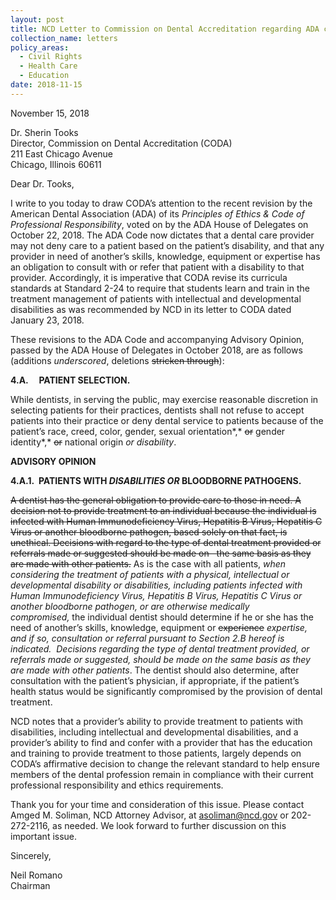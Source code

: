 ```yaml
---
layout: post
title: NCD Letter to Commission on Dental Accreditation regarding ADA code revision
collection_name: letters
policy_areas:
  - Civil Rights
  - Health Care
  - Education
date: 2018-11-15
---
```

November 15, 2018

Dr. Sherin Tooks\
Director, Commission on Dental Accreditation (CODA)\
211 East Chicago Avenue\
Chicago, Illinois 60611

Dear Dr. Tooks,

I write to you today to draw CODA’s attention to the recent revision by the American Dental Association (ADA) of its *Principles of Ethics & Code of Professional Responsibility*, voted on by the ADA House of Delegates on October 22, 2018. The ADA Code now dictates that a dental care provider may not deny care to a patient based on the patient’s disability, and that any provider in need of another’s skills, knowledge, equipment or expertise has an obligation to consult with or refer that patient with a disability to that provider. Accordingly, it is imperative that CODA revise its curricula standards at Standard 2-24 to require that students learn and train in the treatment management of patients with intellectual and developmental disabilities as was recommended by NCD in its letter to CODA dated January 23, 2018.

These revisions to the ADA Code and accompanying Advisory Opinion, passed by the ADA House of Delegates in October 2018, are as follows (additions *underscored*, deletions ~~stricken through~~):

**4.A.     PATIENT SELECTION.**

While dentist*s*, in serving the public, may exercise reasonable discretion in selecting patients for their practices, dentists shall not refuse to accept patients into their practice or deny dental service to patients because of the patient’s race, creed, color, gender, sexual orientation*,* ~~or~~ gender identity*,* ~~or~~ national origin *or disability*.

**ADVISORY OPINION**

**4.A.1.  PATIENTS WITH *DISABILITIES OR* BLOODBORNE PATHOGENS.**

~~A dentist has the general obligation to provide care to those in need. A decision not to provide treatment to an individual because the individual is infected with Human Immunodeficiency Virus, Hepatitis B Virus, Hepatitis C Virus or another bloodborne pathogen, based solely on that fact, is unethical. Decisions with regard to the type of dental treatment provided or referrals made or suggested should be made on   the same basis as they are made with other patients.~~ As is the case with all patients, *when considering the treatment of patients with a physical, intellectual or developmental disability or disabilities, including patients infected with Human Immunodeficiency Virus, Hepatitis B Virus, Hepatitis C Virus or another bloodborne pathogen, or are otherwise medically compromised,* the individual dentist should determine if he or she has the need of another’s skills, knowledge, equipment or ~~experience~~ *expertise, and if so, consultation or referral pursuant to Section 2.B hereof is indicated.  Decisions regarding the type of dental treatment provided, or referrals made or suggested, should be made on the same basis as they are made with other patients*. The dentist should also determine, after consultation with the patient’s physician, if appropriate, if the patient’s health status would be significantly compromised by the provision of dental treatment.

NCD notes that a provider’s ability to provide treatment to patients with disabilities, including intellectual and developmental disabilities, and a provider’s ability to find and confer with a provider that has the education and training to provide treatment to those patients, largely depends on CODA’s affirmative decision to change the relevant standard to help ensure members of the dental profession remain in compliance with their current professional responsibility and ethics requirements.

Thank you for your time and consideration of this issue. Please contact Amged M. Soliman, NCD Attorney Advisor, at [asoliman@ncd.gov](mailto:asoliman@ncd.gov) or 202-272-2116, as needed. We look forward to further discussion on this important issue.

Sincerely,

Neil Romano\
Chairman